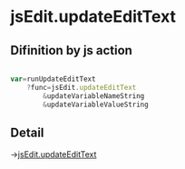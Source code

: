 # jsEdit.updateEditText

## Difinition by js action

```js.js

var=runUpdateEditText
	?func=jsEdit.updateEditText
		&updateVariableNameString
		&updateVariableValueString
```

## Detail

->[jsEdit.updateEditText](https://github.com/puutaro/CommandClick/blob/master/md/developer/js_interface/details/edit/JsEdit/updateEditText.md)
